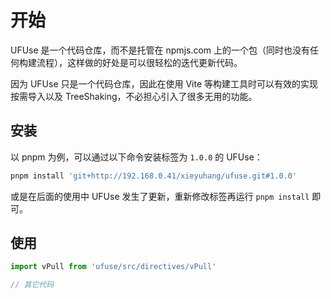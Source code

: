 # 开始

UFUse 是一个代码仓库，而不是托管在 npmjs.com 上的一个包（同时也没有任何构建流程），这样做的好处是可以很轻松的迭代更新代码。

因为 UFUse 只是一个代码仓库，因此在使用 Vite 等构建工具时可以有效的实现按需导入以及 TreeShaking，不必担心引入了很多无用的功能。

## 安装

以 pnpm 为例，可以通过以下命令安装标签为 `1.0.0` 的 UFUse：

```bash
pnpm install 'git+http://192.168.0.41/xieyuhang/ufuse.git#1.0.0'
```

或是在后面的使用中 UFUse 发生了更新，重新修改标签再运行 `pnpm install` 即可。

## 使用

```ts
import vPull from 'ufuse/src/directives/vPull'

// 其它代码
```
